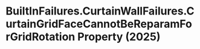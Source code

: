 # BuiltInFailures.CurtainWallFailures.CurtainGridFaceCannotBeReparamForGridRotation Property (2025)

﻿